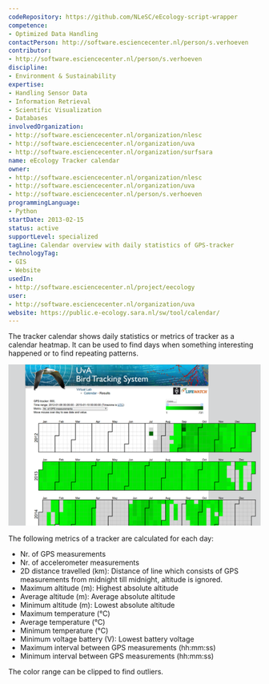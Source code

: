 ```yaml
---
codeRepository: https://github.com/NLeSC/eEcology-script-wrapper
competence:
- Optimized Data Handling
contactPerson: http://software.esciencecenter.nl/person/s.verhoeven
contributor:
- http://software.esciencecenter.nl/person/s.verhoeven
discipline:
- Environment & Sustainability
expertise:
- Handling Sensor Data
- Information Retrieval
- Scientific Visualization
- Databases
involvedOrganization:
- http://software.esciencecenter.nl/organization/nlesc
- http://software.esciencecenter.nl/organization/uva
- http://software.esciencecenter.nl/organization/surfsara
name: eEcology Tracker calendar
owner:
- http://software.esciencecenter.nl/organization/nlesc
- http://software.esciencecenter.nl/organization/uva
- http://software.esciencecenter.nl/person/s.verhoeven
programmingLanguage:
- Python
startDate: 2013-02-15
status: active
supportLevel: specialized
tagLine: Calendar overview with daily statistics of GPS-tracker
technologyTag:
- GIS
- Website
usedIn:
- http://software.esciencecenter.nl/project/eecology
user:
- http://software.esciencecenter.nl/organization/uva
website: https://public.e-ecology.sara.nl/sw/tool/calendar/
---
```

The tracker calendar shows daily statistics or metrics of tracker as a calendar heatmap. It can be used to find days when something interesting happened or to find repeating patterns.

![Screenshot of tracker calendar](/images/eecology-tracker-calendar.png "Screenshot")

The following metrics of a tracker are calculated for each day:

* Nr. of GPS measurements
* Nr. of accelerometer measurements
* 2D distance travelled (km): Distance of line which consists of GPS measurements from midnight till midnight, altitude is ignored.
* Maximum altitude (m): Highest absolute altitude
* Average altitude (m): Average absolute altitude
* Minimum altitude (m): Lowest absolute altitude
* Maximum temperature (°C)
* Average temperature (°C)
* Minimum temperature (°C)
* Minimum voltage battery (V): Lowest battery voltage
* Maximum interval between GPS measurements (hh:mm:ss)
* Minimum interval between GPS measurements (hh:mm:ss)

The color range can be clipped to find outliers.
